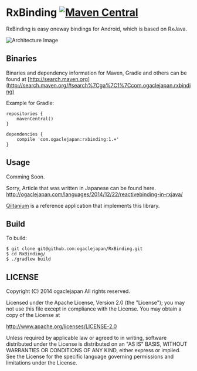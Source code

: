RxBinding [![Maven Central](https://maven-badges.herokuapp.com/maven-central/com.ogaclejapan/rxbinding/badge.svg?style=flat)](https://maven-badges.herokuapp.com/maven-central/com.ogaclejapan/rxbinding)
==========

RxBinding is easy oneway bindings for Android, which is based on RxJava.

![Architecture Image](https://raw.githubusercontent.com/ogaclejapan/RxBinding/master/art/architecture.png)


## Binaries

Binaries and dependency information for Maven, Gradle and others can be found at [http://search.maven.org](http://search.maven.org/#search%7Cga%7C1%7Ccom.ogaclejapan.rxbinding)

Example for Gradle:

```
repositories {
    mavenCentral()
}

dependencies {
    compile 'com.ogaclejapan:rxbinding:1.+'
}
```

## Usage

Comming Soon.

Sorry, Article that was written in Japanese can be found here.
<http://ogaclejapan.com/languages/2014/12/22/reactivebinding-in-rxjava/>

[Qiitanium](https://github.com/ogaclejapan/Qiitanium) is a reference application that implements this library.


## Build

To build:

```
$ git clone git@github.com:ogaclejapan/RxBinding.git
$ cd RxBinding/
$ ./gradlew build
```


## LICENSE

Copyright (C) 2014 ogaclejapan All rights reserved.

Licensed under the Apache License, Version 2.0 (the "License");
you may not use this file except in compliance with the License.
You may obtain a copy of the License at

<http://www.apache.org/licenses/LICENSE-2.0>

Unless required by applicable law or agreed to in writing, software
distributed under the License is distributed on an "AS IS" BASIS,
WITHOUT WARRANTIES OR CONDITIONS OF ANY KIND, either express or implied.
See the License for the specific language governing permissions and
limitations under the License.

